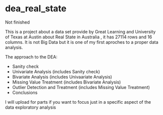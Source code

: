 # dea_real_state
Not finished


This is a project about a data set provide by Great Learning and University of Texas at Austin about Real State in Australia , it has 27114 rows and 16 columns. It is not Big Data but it is one of my first aproches to a proper data analysis. 

The approach to the DEA: 
- Sanity check
- Univariate Analysis (includes Sanity check)
- Bivariate Analysis (includes Univaariate Analysis)
- Missing Value Treatment (includes Bivariate Analysis)
- Outlier Detection and Treatment (includes Missing Value Treatment)
- Conclusions 

I will upload for parts if you want to focus just in a specific aspect of the data exploratory analysis
